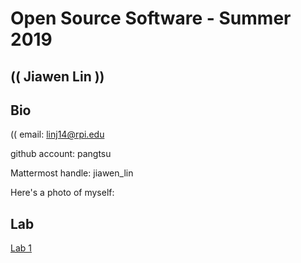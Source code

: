 # Open Source Software - Summer 2019
## (( Jiawen Lin ))

## Bio
(( 
email: linj14@rpi.edu

github account: pangtsu

Mattermost handle: jiawen_lin

Here's a photo of myself: 


## Lab 
[Lab 1](labs/lab-01/lab01.md)
